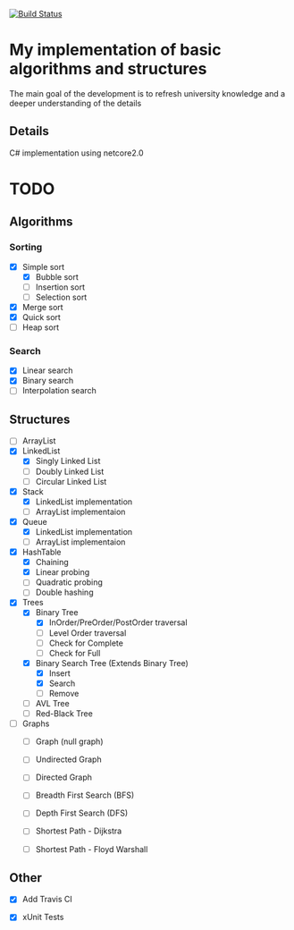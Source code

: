 [![Build Status](https://travis-ci.org/vsundupey/MyAlgImplCSharp.svg?branch=master)](https://travis-ci.org/vsundupey/MyAlgImplCSharp)
# My implementation of basic algorithms and structures

The main goal of the development is to refresh university knowledge and a deeper understanding of the details

## Details 

C# implementation using netcore2.0

# TODO
## Algorithms
### Sorting
- [x] Simple sort
  - [x] Bubble sort
  - [ ] Insertion sort
  - [ ] Selection sort
- [x] Merge sort
- [x] Quick sort
- [ ] Heap sort
### Search
- [x] Linear search
- [x] Binary search
- [ ] Interpolation search
## Structures
- [ ] ArrayList
- [x] LinkedList
  - [x] Singly Linked List
  - [ ] Doubly Linked List
  - [ ] Circular Linked List
- [x] Stack
  - [x] LinkedList implementation
  - [ ] ArrayList implementaion
- [x] Queue
  - [x] LinkedList implementation
  - [ ] ArrayList implementaion
- [x] HashTable
  - [x] Chaining
  - [x] Linear probing
  - [ ] Quadratic probing
  - [ ] Double hashing
- [x] Trees
  - [x] Binary Tree
    - [x] InOrder/PreOrder/PostOrder traversal
    - [ ] Level Order traversal
    - [ ] Check for Complete
    - [ ] Check for Full
  - [x] Binary Search Tree (Extends Binary Tree)
    - [x] Insert
    - [x] Search
    - [ ] Remove
  - [ ] AVL Tree
  - [ ] Red-Black Tree
- [ ] Graphs
   - [ ] Graph (null graph)
   - [ ] Undirected Graph
   - [ ] Directed Graph
   - [ ] Breadth First Search (BFS)
   - [ ] Depth First Search (DFS)
   - [ ] Shortest Path - Dijkstra
   - [ ] Shortest Path - Floyd Warshall
   

## Other
- [x] Add Travis CI
- [x] xUnit Tests



